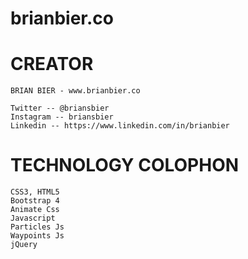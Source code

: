 # brianbier.co 

# CREATOR

    BRIAN BIER - www.brianbier.co

    Twitter -- @briansbier
    Instagram -- briansbier
    Linkedin -- https://www.linkedin.com/in/brianbier

# TECHNOLOGY COLOPHON

    CSS3, HTML5
    Bootstrap 4
    Animate Css
    Javascript
    Particles Js
    Waypoints Js
    jQuery
